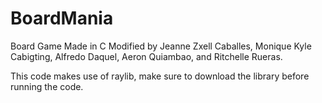 # BoardMania
Board Game Made in C 
Modified by Jeanne Zxell Caballes, Monique Kyle Cabigting, Alfredo Daquel, Aeron Quiambao, and Ritchelle Rueras.

This code makes use of raylib, make sure to download the library before running the code.
